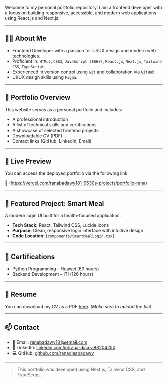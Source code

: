 Welcome to my personal portfolio repository. I am a frontend developer with a focus on building responsive, accessible, and modern web applications using React.js and Next.js.

---

## 👩‍💻 About Me

- Frontend Developer with a passion for UI/UX design and modern web technologies.
- Proficient in: `HTML5`, `CSS3`, `JavaScript (ES6+)`, `React.js`, `Next.js`, `Tailwind CSS`, `TypeScript`.
- Experienced in version control using `Git` and collaboration via `GitHub`.
- UI/UX design skills using `Figma`.

---

## 📁 Portfolio Overview

This website serves as a personal portfolio and includes:

- A professional introduction
- A list of technical skills and certifications
- A showcase of selected frontend projects
- Downloadable CV (PDF)
- Contact links (GitHub, LinkedIn, Email)

---

## 🚀 Live Preview

You can access the deployed portfolio via the following link:

🔗  (https://vercel.com/ranabadawy181-9530s-projects/portfolio-rana)

---

## 💼 Featured Project: Smart Meal

A modern login UI built for a health-focused application.

- **Tech Stack:** React, Tailwind CSS, Lucide Icons
- **Purpose:** Clean, responsive login interface with intuitive design
- **Code Location:** [`components/SmartMealLogin.tsx`]



---

## 📜 Certifications

- Python Programming – Huawei (60 hours)
- Backend Development – ITI (126 hours)

---

## 📄 Resume

You can download my CV as a PDF [here](./public/RanaDiaa-CV.pdf). *(Make sure to upload the file)*

---

## 📫 Contact

- 📧 Email: ranabadawy181@email.com  
- 🔗 LinkedIn: [linkedin.com/in/rana-diaa-a88204250](https://www.linkedin.com/in/rana-diaa-a88204250)  
- 💻 GitHub: [github.com/ranadiaabadawy](https://github.com/ranadiaabadawy)

---

> This portfolio was developed using Next.js, Tailwind CSS, and TypeScript.
